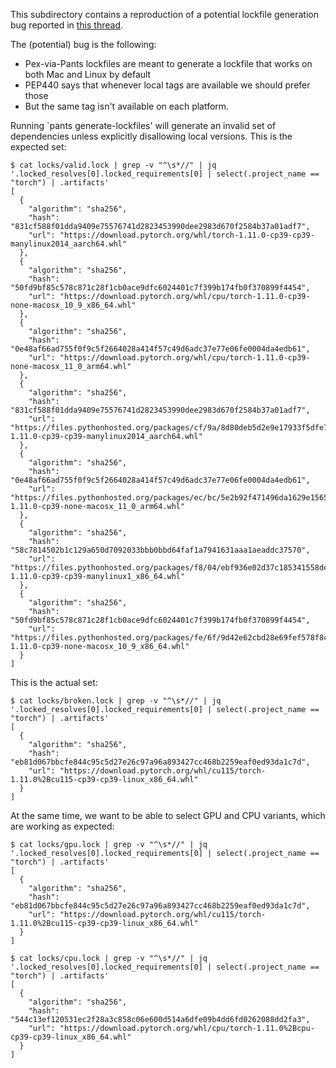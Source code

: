 This subdirectory contains a reproduction of a potential lockfile generation bug reported in [this thread](https://pantsbuild.slack.com/archives/C046T6T9U/p1683187396031649).

The (potential) bug is the following:

* Pex-via-Pants lockfiles are meant to generate a lockfile that works on both Mac and Linux by default
* PEP440 says that whenever local tags are available we should prefer those
* But the same tag isn't available on each platform.

Running `pants generate-lockfiles' will generate an invalid set of dependencies unless explicitly disallowing local versions. This is the expected set:

``` shellsession
$ cat locks/valid.lock | grep -v "^\s*//" | jq '.locked_resolves[0].locked_requirements[0] | select(.project_name == "torch") | .artifacts'
[
  {
    "algorithm": "sha256",
    "hash": "831cf588f01dda9409e75576741d2823453990dee2983d670f2584b37a01adf7",
    "url": "https://download.pytorch.org/whl/torch-1.11.0-cp39-cp39-manylinux2014_aarch64.whl"
  },
  {
    "algorithm": "sha256",
    "hash": "50fd9bf85c578c871c28f1cb0ace9dfc6024401c7f399b174fb0f370899f4454",
    "url": "https://download.pytorch.org/whl/cpu/torch-1.11.0-cp39-none-macosx_10_9_x86_64.whl"
  },
  {
    "algorithm": "sha256",
    "hash": "0e48af66ad755f0f9c5f2664028a414f57c49d6adc37e77e06fe0004da4edb61",
    "url": "https://download.pytorch.org/whl/cpu/torch-1.11.0-cp39-none-macosx_11_0_arm64.whl"
  },
  {
    "algorithm": "sha256",
    "hash": "831cf588f01dda9409e75576741d2823453990dee2983d670f2584b37a01adf7",
    "url": "https://files.pythonhosted.org/packages/cf/9a/8d80deb5d2e9e17933f5dfe717a42a7608dc0e6799f7a7a0de3f7d7093d7/torch-1.11.0-cp39-cp39-manylinux2014_aarch64.whl"
  },
  {
    "algorithm": "sha256",
    "hash": "0e48af66ad755f0f9c5f2664028a414f57c49d6adc37e77e06fe0004da4edb61",
    "url": "https://files.pythonhosted.org/packages/ec/bc/5e2b92f471496da1629e156553c8d92e0df667743f3128dd5e4db287ddb9/torch-1.11.0-cp39-none-macosx_11_0_arm64.whl"
  },
  {
    "algorithm": "sha256",
    "hash": "58c7814502b1c129a650d7092033bbb0bbd64faf1a7941631aaa1aeaddc37570",
    "url": "https://files.pythonhosted.org/packages/f8/04/ebf936e02d37c185341558de73324c6511d7fb7578cb1c3439411475fd7e/torch-1.11.0-cp39-cp39-manylinux1_x86_64.whl"
  },
  {
    "algorithm": "sha256",
    "hash": "50fd9bf85c578c871c28f1cb0ace9dfc6024401c7f399b174fb0f370899f4454",
    "url": "https://files.pythonhosted.org/packages/fe/6f/9d42e62cbd28e69fef578f8c4a1d33a4716d378dbc7ae720d211b28dc81a/torch-1.11.0-cp39-none-macosx_10_9_x86_64.whl"
  }
]
```

This is the actual set:
``` shellsession
$ cat locks/broken.lock | grep -v "^\s*//" | jq '.locked_resolves[0].locked_requirements[0] | select(.project_name == "torch") | .artifacts'
[
  {
    "algorithm": "sha256",
    "hash": "eb81d067bbcfe844c95c5d27e26c97a96a893427cc468b2259eaf0ed93da1c7d",
    "url": "https://download.pytorch.org/whl/cu115/torch-1.11.0%2Bcu115-cp39-cp39-linux_x86_64.whl"
  }
]
```

At the same time, we want to be able to select GPU and CPU variants, which are working as expected:

``` shellsession
$ cat locks/gpu.lock | grep -v "^\s*//" | jq '.locked_resolves[0].locked_requirements[0] | select(.project_name == "torch") | .artifacts'
[
  {
    "algorithm": "sha256",
    "hash": "eb81d067bbcfe844c95c5d27e26c97a96a893427cc468b2259eaf0ed93da1c7d",
    "url": "https://download.pytorch.org/whl/cu115/torch-1.11.0%2Bcu115-cp39-cp39-linux_x86_64.whl"
  }
]
```

``` shellsession
$ cat locks/cpu.lock | grep -v "^\s*//" | jq '.locked_resolves[0].locked_requirements[0] | select(.project_name == "torch") | .artifacts'
[
  {
    "algorithm": "sha256",
    "hash": "544c13ef120531ec2f28a3c858c06e600d514a6dfe09b4dd6fd0262088dd2fa3",
    "url": "https://download.pytorch.org/whl/cpu/torch-1.11.0%2Bcpu-cp39-cp39-linux_x86_64.whl"
  }
]
```
